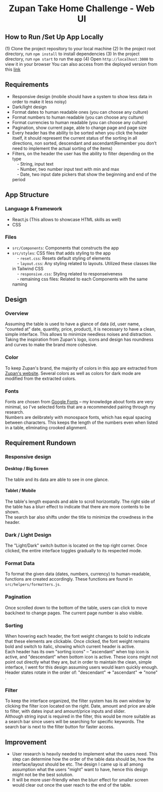 <h1 align="center">Zupan Take Home Challenge - Web UI</h1>

## How to Run /Set Up App Locally
(1) Clone the project repository to your local machine
(2) In the project root directory, run ``npm install`` to install dependencies
(3) In the project directory, run ``npm start`` to run the app
(4) Open ``http://localhost:3000`` to view it in your browser
You can also access from the deployed version from this [link]()

## Requirements
- Responsive design (mobile should have a system to show less data in order to make it less noisy)</br>
- Dark/light design</br>
- Format dates to human readable ones (you can choose any culture)</br>
- Format numbers to human readable (you can choose any culture)</br>
- Format currencies to human readable (you can choose any culture)</br>
- Pagination, show current page, able to change page and page size</br>
- Every header has the ability to be sorted when you click the header itself, it should represent the current status of the sorting in all directions, non sorted, descendant and ascendant(Remember you don’t need to implement the actual sorting of the items)</br>
- Filters, on the header the user has the ability to filter depending on the type </br>
&nbsp;&nbsp;&nbsp;&nbsp;- String, input text</br>
&nbsp;&nbsp;&nbsp;&nbsp;- Number, two number input text with min and max</br>
&nbsp;&nbsp;&nbsp;&nbsp;- Date, two input date pickers that show the beginning and end of the period</br>

## App Structure
### Language & Framework 
- React.js (This allows to showcase HTML skills as well)
- CSS
  
### Files
- ``src/Components``: Components that constructs the app
- ``src/styles``: CSS files that adds styling to the app</br>
 &nbsp;&nbsp;&nbsp;&nbsp;- ```reset.css```: Resets default styling of elements</br>
 &nbsp;&nbsp;&nbsp;&nbsp;- ```layout.css```: Any styling related to layouts. Utilized these classes like in Tailwind CSS</br>
 &nbsp;&nbsp;&nbsp;&nbsp;- ```responsive.css```: Styling related to responseiveness</br>
 &nbsp;&nbsp;&nbsp;&nbsp;- remaining css files: Related to each Components with the same naming</br>

## Design
### Overview
Assuming the table is used to have a glance of data (id, user name, "counted at" date, quantity, price, product), it is necessary to have a clean, simple interface. This allows to minimize needless noises and distraction.</br>
Taking the inspiration from Zupan's logo, icons and design has roundness and curves to make the brand more cohesive.

### Color
To keep Zupan's brand, the majority of colors in this app are extracted from [Zupan's website](https://zupan.ai/). Several colors as well as colors for dark mode are modified from the extracted colors. 

### Fonts
Fonts are chosen from [Google Fonts](https://fonts.google.com/) – my knowledge about fonts are very minimal, so I've selected fonts that are a recommended pairing through my research.</br>
Numbers are delibrately with monospace fonts, which has equal spacing between characters. This keeps the length of the numbers even when listed in a table, eliminating crooked alignment. 


## Requirement Rundown
### Responsive design
<h4>Desktop / Big Screen</h4>
The table and its data are able to see in one glance.</br>

<h4>Tablet / Mobile</h4>
The table's length expands and able to scroll horizontally. The right side of the table has a blurr effect to indicate that there are more contents to be shown.</br> 
The search bar also shifts under the title to minimize the crowdness in the header.


### Dark / Light Design
The "Light/Dark" switch button is located on the top right corner. Once clicked, the entire interface toggles gradually to its respected mode.

### Format Data
To format the given data (dates, numbers, currency) to human-readable, functions are created accordingly. These functions are found in ``src/helpers/formatters.js``.

### Pagination
Once scrolled down to the bottom of the table, users can click to move back/next to change pages. The current page number is also visible.

### Sorting
When hovering each header, the font weight changes to bold to indicate that these elements are clickable. Once clicked, the font weight remains bold and switch to italic, showing which current header is active.</br>
Each header has its own "sorting icons" – "ascendant" when top icon is active, and "descendant" when bottom icon is active. These icons might not point out directly what they are, but in order to maintain the clean, simple interface, I went for this design assuming users would learn quickly enough.</br>
Header states rotate in the order of: "descendant" => "ascendant" => "none" .

### Filter
To keep the interface organized, the filter system has its own window by clicking the filter icon located on the right. Date, amount and price are able to filter, with dates input and amount/price inputs and slider.</br>
Although string input is required in the filter, this would be more suitable as a search bar since users will be searching for specific keywords. The search bar is next to the filter button for faster access. 


## Improvement
- User research is heavily needed to implement what the users need. This step can determine how the order of the table data should be, how the interface/layout should be etc. The design I came up is all among assumption what the users "might" want to have, hence this design might not be the best solution.
- It will be more user-friendly when the blurr effect for smaller screen would clear out once the user reach to the end of the table.
